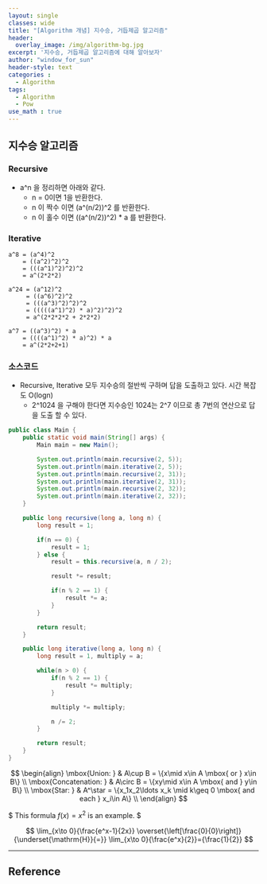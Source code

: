```yaml
--- 
layout: single
classes: wide
title: "[Algorithm 개념] 지수승, 거듭제곱 알고리즘"
header:
  overlay_image: /img/algorithm-bg.jpg
excerpt: '지수승, 거듭제곱 알고리즘에 대해 알아보자'
author: "window_for_sun"
header-style: text
categories :
  - Algorithm
tags:
  - Algorithm
  - Pow
use_math : true
---  
```


## 지수승 알고리즘
### Recursive
- a^n 을 정리하면 아래와 같다.
	- n = 0이면 1을 반환한다.
	- n 이 짝수 이면 (a^(n/2))^2 를 반환한다.
	- n 이 홀수 이면 ((a^(n/2))^2) * a 를 반환한다.
	
### Iterative

```
a^8 = (a^4)^2 
    = ((a^2)^2)^2 
    = (((a^1)^2)^2)^2 
    = a^(2*2*2)
```  

```
a^24 = (a^12)^2
	 = ((a^6)^2)^2
	 = (((a^3)^2)^2)^2
	 = (((((a^1)^2) * a)^2)^2)^2
	 = a^(2*2*2*2 + 2*2*2)
```  

```
a^7 = ((a^3)^2) * a
    = ((((a^1)^2) * a)^2) * a
    = a^(2*2+2+1)
```  


### 소스코드
- Recursive, Iterative 모두 지수승의 절반씩 구하며 답을 도출하고 있다. 시간 복잡도 O(logn)
	- 2^1024 을 구해야 한다면 지수승인 1024는 2^7 이므로 총 7번의 연산으로 답을 도출 할 수 있다.

```java
public class Main {
    public static void main(String[] args) {
        Main main = new Main();

        System.out.println(main.recursive(2, 5));
        System.out.println(main.iterative(2, 5));
        System.out.println(main.recursive(2, 31));
        System.out.println(main.iterative(2, 31));
        System.out.println(main.recursive(2, 32));
        System.out.println(main.iterative(2, 32));
    }

    public long recursive(long a, long n) {
        long result = 1;

        if(n == 0) {
            result = 1;
        } else {
            result = this.recursive(a, n / 2);

            result *= result;

            if(n % 2 == 1) {
                result *= a;
            }
        }

        return result;
    }

    public long iterative(long a, long n) {
        long result = 1, multiply = a;

        while(n > 0) {
            if(n % 2 == 1) {
                result *= multiply;
            }

            multiply *= multiply;

            n /= 2;
        }

        return result;
    }
}
```  

$$
\begin{align}
\mbox{Union: } & A\cup B = \{x\mid x\in A \mbox{ or } x\in B\} \\
\mbox{Concatenation: } & A\circ B  = \{xy\mid x\in A \mbox{ and } y\in B\} \\
\mbox{Star: } & A^\star  = \{x_1x_2\ldots x_k \mid  k\geq 0 \mbox{ and each } x_i\in A\} \\
\end{align}
$$

$
This formula $f(x) = x^2$ is an example.
$

$$
\lim_{x\to 0}{\frac{e^x-1}{2x}}
\overset{\left[\frac{0}{0}\right]}{\underset{\mathrm{H}}{=}}
\lim_{x\to 0}{\frac{e^x}{2}}={\frac{1}{2}}
$$

---
## Reference

